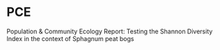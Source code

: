 # PCE
Population &amp; Community Ecology Report: Testing the Shannon Diversity Index in the context of Sphagnum peat bogs
